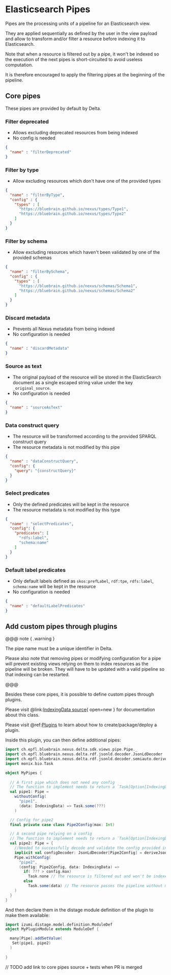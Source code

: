 # Elasticsearch Pipes

Pipes are the processing units of a pipeline for an Elasticsearch view.

They are applied sequentially as defined by the user in the view payload and allow to transform and/or filter a resource 
before indexing it to Elasticsearch.

Note that when a resource is filtered out by a pipe, it won't be indexed so the execution of the next pipes is 
short-circuited to avoid useless computation.

It is therefore encouraged to apply the filtering pipes at the beginning of the pipeline.

## Core pipes

These pipes are provided by default by Delta.

### Filter deprecated

* Allows excluding deprecated resources from being indexed
* No config is needed

```json
{
  "name" : "filterDeprecated"
}
```

### Filter by type

* Allow excluding resources which don't have one of the provided types

```json
{
  "name" : "filterByType",
  "config" : {
    "types" : [
      "https://bluebrain.github.io/nexus/types/Type1",
      "https://bluebrain.github.io/nexus/types/Type2"
    ]
  }
}
```

### Filter by schema

* Allow excluding resources which haven't been validated by one of the provided schemas

```json
{
  "name" : "filterBySchema",
  "config" : {
    "types" : [
      "https://bluebrain.github.io/nexus/schemas/Schema1",
      "https://bluebrain.github.io/nexus/schemas/Schema2"
    ]
  }
}
```

### Discard metadata

* Prevents all Nexus metadata from being indexed
* No configuration is needed

```json
{
  "name" : "discardMetadata"
}
```

### Source as text

* The original payload of the resource will be stored in the ElasticSearch document as a single
  escaped string value under the key `_original_source`.
* No configuration is needed

```json
{
  "name" : "sourceAsText"
}
```

### Data construct query

* The resource will be transformed according to the provided SPARQL construct query
* The resource metadata is not modified by this pipe

```json
{
  "name" : "dataConstructQuery",
  "config": {
    "query": "{constructQuery}"
  }
}
```

### Select predicates

* Only the defined predicates will be kept in the resource
* The resource metadata is not modified by this type

```json
{
  "name" : "selectPredicates",
  "config": {
    "predicates": [
      "rdfs:label",
      "schema:name"
    ]
  }
}
```

### Default label predicates

* Only default labels defined as `skos:prefLabel`, `rdf:tpe`, `rdfs:label`, `schema:name` will be kept in the resource
* No configuration is needed

```json
{
  "name" : "defaultLabelPredicates"
}
```

## Add custom pipes through plugins

@@@ note { .warning }

The pipe name must be a unique identifier in Delta.

Please also note that removing pipes or modifying configuration for a pipe will prevent existing views relying on them to 
index resources as the pipeline will be broken. They will have to be updated with a valid pipeline so that indexing can be restarted. 

@@@

Besides these core pipes, it is possible to define custom pipes through plugins.

Please visit @link:[IndexingData source](https://github.com/BlueBrain/nexus/blob/$git.branch$/delta/sdk-views/src/main/scala/ch/epfl/bluebrain/nexus/delta/sdk/views/model/IndexingData.scala){ open=new } for documentation about this class.

Please visit  @ref:[Plugins](../../plugins/index.md) to learn about how to create/package/deploy a plugin.

Inside this plugin, you can then define additional pipes:

```scala
import ch.epfl.bluebrain.nexus.delta.sdk.views.pipe.Pipe._
import ch.epfl.bluebrain.nexus.delta.rdf.jsonld.decoder.JsonLdDecoder
import ch.epfl.bluebrain.nexus.delta.rdf.jsonld.decoder.semiauto.deriveJsonLdDecoder
import monix.bio.Task

object MyPipes {
  
  // A first pipe which does not need any config
  // The function to implement needs to return a `Task[Option[IndexingData]]`
  val pipe1: Pipe =
    withoutConfig(
      "pipe1",
      (data: IndexingData) => Task.some(???)
    )

  // Config for pipe2
  final private case class Pipe2Config(max: Int)

  // A second pipe relying on a config
  // The function to implement needs to return a `Task[Option[IndexingData]]`
  val pipe2: Pipe = {
    //Needed to successfully decode and validate the config provided in the payload
    implicit val configDecoder: JsonLdDecoder[Pipe2Config] = deriveJsonLdDecoder[Pipe2Config] 
    Pipe.withConfig(
      "pipe2",
      (config: Pipe2Config, data: IndexingData) =>
        if( ??? > config.max)
          Task.none // The resource is filtered out and won't be indexed in Elasticsearch
        else           
          Task.some(data) // The resource passes the pipeline without modifications
    )
  }
}
```

And then declare them in the distage module definition of the plugin to make them available:
```scala
import izumi.distage.model.definition.ModuleDef
object MyPluginModule extends ModuleDef {

  many[Pipe].addSetValue(
   Set(pipe1, pipe2)
  )
  
}
```

// TODO add link to core pipes source + tests when PR is merged